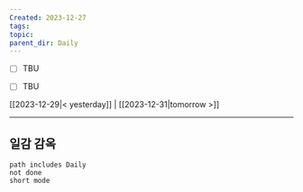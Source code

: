 ```yaml
---
Created: 2023-12-27
tags: 
topic: 
parent_dir: Daily
---
```


- [ ] TBU  
- [ ] TBU  
  
  
[[2023-12-29|< yesterday]] | [[2023-12-31|tomorrow >]]  
  
---  
## 일감 감옥  
```tasks  
path includes Daily  
not done  
short mode  
```